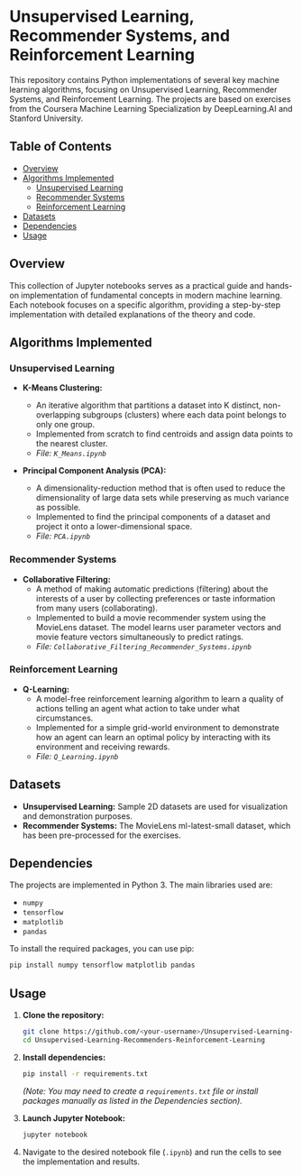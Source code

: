 # Unsupervised Learning, Recommender Systems, and Reinforcement Learning

This repository contains Python implementations of several key machine learning algorithms, focusing on Unsupervised Learning, Recommender Systems, and Reinforcement Learning. The projects are based on exercises from the Coursera Machine Learning Specialization by DeepLearning.AI and Stanford University.

## Table of Contents
- [Overview](#overview)
- [Algorithms Implemented](#algorithms-implemented)
  - [Unsupervised Learning](#unsupervised-learning)
  - [Recommender Systems](#recommender-systems)
  - [Reinforcement Learning](#reinforcement-learning)
- [Datasets](#datasets)
- [Dependencies](#dependencies)
- [Usage](#usage)

## Overview

This collection of Jupyter notebooks serves as a practical guide and hands-on implementation of fundamental concepts in modern machine learning. Each notebook focuses on a specific algorithm, providing a step-by-step implementation with detailed explanations of the theory and code.

## Algorithms Implemented

### Unsupervised Learning

- **K-Means Clustering:**
  - An iterative algorithm that partitions a dataset into K distinct, non-overlapping subgroups (clusters) where each data point belongs to only one group.
  - Implemented from scratch to find centroids and assign data points to the nearest cluster.
  - *File: `K_Means.ipynb`*

- **Principal Component Analysis (PCA):**
  - A dimensionality-reduction method that is often used to reduce the dimensionality of large data sets while preserving as much variance as possible.
  - Implemented to find the principal components of a dataset and project it onto a lower-dimensional space.
  - *File: `PCA.ipynb`*

### Recommender Systems

- **Collaborative Filtering:**
  - A method of making automatic predictions (filtering) about the interests of a user by collecting preferences or taste information from many users (collaborating).
  - Implemented to build a movie recommender system using the MovieLens dataset. The model learns user parameter vectors and movie feature vectors simultaneously to predict ratings.
  - *File: `Collaborative_Filtering_Recommender_Systems.ipynb`*

### Reinforcement Learning

- **Q-Learning:**
  - A model-free reinforcement learning algorithm to learn a quality of actions telling an agent what action to take under what circumstances.
  - Implemented for a simple grid-world environment to demonstrate how an agent can learn an optimal policy by interacting with its environment and receiving rewards.
  - *File: `Q_Learning.ipynb`*

## Datasets

- **Unsupervised Learning:** Sample 2D datasets are used for visualization and demonstration purposes.
- **Recommender Systems:** The MovieLens ml-latest-small dataset, which has been pre-processed for the exercises.

## Dependencies

The projects are implemented in Python 3. The main libraries used are:
- `numpy`
- `tensorflow`
- `matplotlib`
- `pandas`

To install the required packages, you can use pip:
```bash
pip install numpy tensorflow matplotlib pandas
```

## Usage

1.  **Clone the repository:**
    ```bash
    git clone https://github.com/<your-username>/Unsupervised-Learning-Recommenders-Reinforcement-Learning.git
    cd Unsupervised-Learning-Recommenders-Reinforcement-Learning
    ```

2.  **Install dependencies:**
    ```bash
    pip install -r requirements.txt
    ```
    *(Note: You may need to create a `requirements.txt` file or install packages manually as listed in the Dependencies section).*

3.  **Launch Jupyter Notebook:**
    ```bash
    jupyter notebook
    ```

4.  Navigate to the desired notebook file (`.ipynb`) and run the cells to see the implementation and results.

